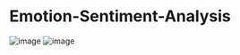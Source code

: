 # Emotion-Sentiment-Analysis
![image](https://user-images.githubusercontent.com/60980975/185377385-3e40c4e3-5d58-4b58-908a-4481163197b4.png)
![image](https://user-images.githubusercontent.com/60980975/185377577-d002a03d-500d-4abe-99b9-6861f01b98cb.png)
